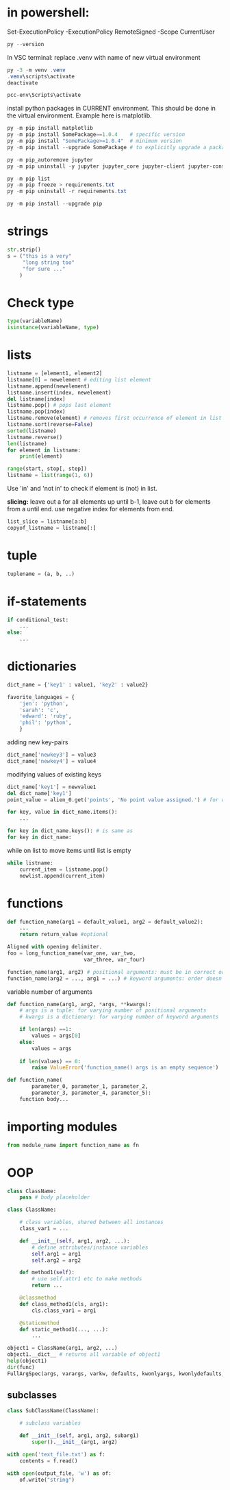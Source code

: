# in powershell:
Set-ExecutionPolicy -ExecutionPolicy RemoteSigned -Scope CurrentUser


```powershell
py --version
```

In VSC terminal:
replace .venv with name of new virtual environment
```powershell
py -3 -m venv .venv 
.venv\scripts\activate
deactivate
```


```powershell
pcc-env\Scripts\activate
```


install python packages in CURRENT environment.
This should be done in the virtual environment.
Example here is matplotlib.
```powershell
py -m pip install matplotlib
py -m pip install SomePackage==1.0.4    # specific version
py -m pip install "SomePackage>=1.0.4"  # minimum version
py -m pip install --upgrade SomePackage # to explicitly upgrade a package
```

```powershell
py -m pip_autoremove jupyter
py -m pip uninstall -y jupyter jupyter_core jupyter-client jupyter-console jupyterlab_pygments notebook qtconsole nbconvert nbformat jupyterlab-widgets nbclient
```

```powershell
py -m pip list
py -m pip freeze > requirements.txt
py -m pip uninstall -r requirements.txt
```

```powershell
py -m pip install --upgrade pip
```


# strings
```python
str.strip()
s = ("this is a very"
     "long string too"
     "for sure ..."
    )
```

# Check type
```python
type(variableName)
isinstance(variableName, type)
```

# lists
```python
listname = [element1, element2]
listname[0] = newelement # editing list element
listname.append(newelement)
listname.insert(index, newelement)
del listname[index]
listname.pop() # pops last element
listname.pop(index)
listname.remove(element) # removes first occurrence of element in list
listname.sort(reverse=False)
sorted(listname)
listname.reverse()
len(listname)
for element in listname:
    print(element)

range(start, stop[, step])
listname = list(range(1, 6))
```

Use 'in' and 'not in' to check if element is (not) in list.

**slicing:** leave out a for all elements up until b-1, leave out b for elements from a until end.
use negative index for elements from end.
```python
list_slice = listname[a:b] 
copyof_listname = listname[:]
```

# tuple

```python
tuplename = (a, b, ..)
```


# if-statements
```python
if conditional_test:
    ...
else:
    ...
```

# dictionaries
```python
dict_name = {'key1' : value1, 'key2' : value2}

favorite_languages = {
    'jen': 'python',
    'sarah': 'c',
    'edward': 'ruby',
    'phil': 'python',
    }
```

adding new key-pairs
```python
dict_name['newkey3'] = value3
dict_name['newkey4'] = value4
```

modifying values of existing keys
```python
dict_name['key1'] = newvalue1
del dict_name['key1']
point_value = alien_0.get('points', 'No point value assigned.') # for when the key-value pair might not exist

for key, value in dict_name.items():
    ...

for key in dict_name.keys(): # is same as
for key in dict_name:
```

while on list to move items until list is empty
```python
while listname:
    current_item = listname.pop()
    newlist.append(current_item)
```

# functions
```python
def function_name(arg1 = default_value1, arg2 = default_value2):
    ...
    return return_value #optional
```

```python
Aligned with opening delimiter.
foo = long_function_name(var_one, var_two,
                         var_three, var_four)

function_name(arg1, arg2) # positional arguments: must be in correct order
function_name(arg2 = ..., arg1 = ...) # keyword arguments: order doesn't matter
```

variable number of arguments
```python
def function_name(arg1, arg2, *args, **kwargs):
    # args is a tuple: for varying number of positional arguments
    # kwargs is a dictionary: for varying number of keyword arguments

    if len(args) ==1:
        values = args[0]
    else:
        values = args
    
    if len(values) == 0:
        raise ValueError('function_name() args is an empty sequence')
```

```python
def function_name(
        parameter_0, parameter_1, parameter_2,
        parameter_3, parameter_4, parameter_5):
    function body...
```

# importing modules

```python
from module_name import function_name as fn
```


# OOP

```python
class ClassName:
    pass # body placeholder

class ClassName:

    # class variables, shared between all instances
    class_var1 = ...

    def __init__(self, arg1, arg2, ...):
        # define attributes/instance variables
        self.arg1 = arg1
        self.arg2 = arg2

    def method1(self):
        # use self.attr1 etc to make methods
        return ...

    @classmethod
    def class_method1(cls, arg1):
        cls.class_var1 = arg1

    @staticmethod
    def static_method1(..., ...):
        ...
```


```python
object1 = ClassName(arg1, arg2, ...)
object1.__dict__ # returns all variable of object1
help(object1)
dir(func)
FullArgSpec(args, varargs, varkw, defaults, kwonlyargs, kwonlydefaults, annotations) = inspect.getfullargspec(func)
```

## subclasses
```python
class SubClassName(ClassName):

    # subclass variables

    def __init__(self, arg1, arg2, subarg1)
        super().__init__(arg1, arg2)

with open('text_file.txt') as f:
    contents = f.read()

with open(output_file, 'w') as of:
    of.write("string")
```